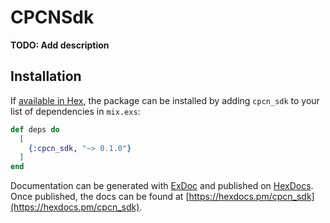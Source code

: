 # CPCNSdk

**TODO: Add description**

## Installation

If [available in Hex](https://hex.pm/docs/publish), the package can be installed
by adding `cpcn_sdk` to your list of dependencies in `mix.exs`:

```elixir
def deps do
  [
    {:cpcn_sdk, "~> 0.1.0"}
  ]
end
```

Documentation can be generated with [ExDoc](https://github.com/elixir-lang/ex_doc)
and published on [HexDocs](https://hexdocs.pm). Once published, the docs can
be found at [https://hexdocs.pm/cpcn_sdk](https://hexdocs.pm/cpcn_sdk).

